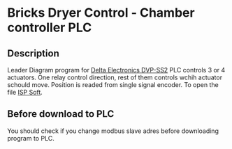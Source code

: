 # Bricks Dryer Control - Chamber controller PLC
## Description
Leader Diagram program for [Delta Electronics DVP-SS2](https://www.deltaww.com/en-US/products/PLC-Programmable-Logic-Controllers/253) PLC controls 3 or 4 actuators. One relay control direction, rest of them controls wchih actuator schould move. Position is readed from single signal encoder. To open the file [ISP Soft](https://www.deltaww.com/en-US/products/PLC-Programmable-Logic-Controllers/3598).
## Before download to PLC
You should check if you change modbus slave adres before downloading program to PLC.
